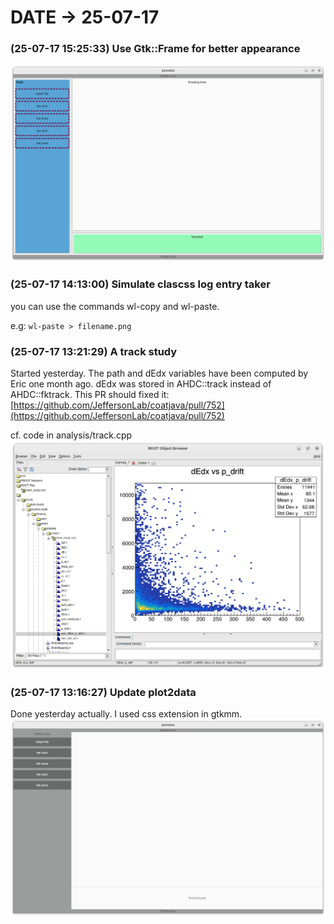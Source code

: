# DATE → 25-07-17

### (25-07-17 15:25:33) Use Gtk::Frame for better appearance 
 
![25-07-17-15-25-33.png](./img/25-07-17/25-07-17-15-25-33.png) 

### (25-07-17 14:13:00) Simulate clascss log entry taker 
you can use the commands wl-copy and wl-paste. 

e.g: `wl-paste > filename.png` 

### (25-07-17 13:21:29) A track study 
Started yesterday. The path and dEdx variables have been computed by Eric one month ago. dEdx was stored in AHDC::track instead of AHDC::fktrack. This PR should fixed it: [https://github.com/JeffersonLab/coatjava/pull/752](https://github.com/JeffersonLab/coatjava/pull/752)

cf. code in analysis/track.cpp
![25-07-17-13-21-29.png](./img/25-07-17/25-07-17-13-21-29.png) 

### (25-07-17 13:16:27) Update plot2data 
Done yesterday actually. I used css extension in gtkmm. 
![25-07-17-13-16-27.png](./img/25-07-17/25-07-17-13-16-27.png) 


